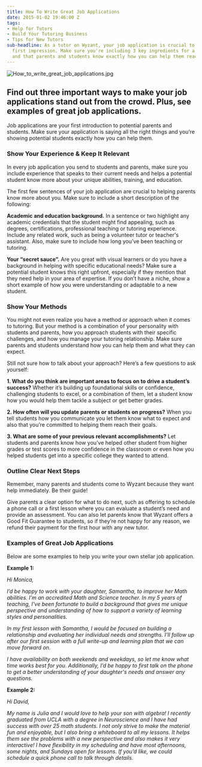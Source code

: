 ```yaml
---
title: How To Write Great Job Applications
date: 2015-01-02 19:46:00 Z
tags:
- Help for Tutors
- Build Your Tutoring Business
- Tips for New Tutors
sub-headline: As a tutor on Wyzant, your job application is crucial to making a great
  first impression. Make sure you're including 3 key ingredients for a great job application
  and that parents and students know exactly how you can help them reach their goals.
---
```


![How_to_write_great_job_applications.jpg](/blog/uploads/How_to_write_great_job_applications.jpg)

## Find out three important ways to make your job applications stand out from the crowd. Plus, see examples of great job applications.

Job applications are your first introduction to potential parents and students. Make sure your application is saying all the right things and you’re showing potential students exactly how you can help them.

### Show Your Experience & Keep It Relevant

In every job application you send to students and parents, make sure you include experience that speaks to their current needs and helps a potential student know more about your unique abilities, training, and education.

The first few sentences of your job application are crucial to helping parents know more about you. Make sure to include a short description of the following:

**Academic and education background.** In a sentence or two highlight any academic credentials that the student might find appealing, such as degrees, certifications, professional teaching or tutoring experience. Include any related work, such as being a volunteer tutor or teacher's assistant. Also, make sure to include how long you’ve been teaching or tutoring.

**Your “secret sauce”.** Are you great with visual learners or do you have a background in helping with specific educational needs? Make sure a potential student knows this right upfront, especially if they mention that they need help in your area of expertise. If you don’t have a niche, show a short example of how you were understanding or adaptable to a new student.

### Show Your Methods

You might not even realize you have a method or approach when it comes to tutoring. But your method is a combination of your personality with students and parents, how you approach students with their specific challenges, and how you manage your tutoring relationship. Make sure parents and students understand how you can help them and what they can expect.

Still not sure how to talk about your approach? Here’s a few questions to ask yourself:

**1. What do you think are important areas to focus on to drive a student’s success?** Whether it’s building up foundational skills or confidence, challenging students to excel, or a combination of them, let a student know how you would help them tackle a subject or get better grades.

**2. How often will you update parents or students on progress?** When you tell students how you communicate you let them know what to expect and also that you’re committed to helping them reach their goals.

**3. What are some of your previous relevant accomplishments?** Let students and parents know how you’ve helped other student from higher grades or test scores to more confidence in the classroom or even how you helped students get into a specific college they wanted to attend.

### Outline Clear Next Steps

Remember, many parents and students come to Wyzant because they want help immediately. Be their guide!

Give parents a clear option for what to do next, such as offering to schedule a phone call or a first lesson where you can evaluate a student’s need and provide an assessment. You can also let parents know that Wyzant offers a Good Fit Guarantee to students, so if they’re not happy for any reason, we refund their payment for the first hour with any new tutor.

### **Examples of Great Job Applications**

Below are some examples to help you write your own stellar job application.

**Example 1:**

*Hi Monica,*

*I’d be happy to work with your daughter, Samantha, to improve her Math abilities. I’m an accredited Math and Science teacher. In my 5 years of teaching, I've been fortunate to build a background that gives me unique perspective and understanding of how to support a variety of learning styles and personalities.*

*In my first lesson with Samantha, I would be focused on building a relationship and evaluating her individual needs and strengths. I’ll follow up after our first session with a full write-up and learning plan that we can move forward on.*

*I have availability on both weekends and weekdays, so let me know what time works best for you. Additionally, I’d be happy to first talk on the phone to get a better understanding of your daughter's needs and answer any questions.*

**Example 2:**

*Hi David,*

*My name is Julia and I would love to help your son with algebra! I recently graduated from UCLA with a degree in Neuroscience and I have had success with over 25 math students. I not only strive to make the material fun and enjoyable, but I also bring a whiteboard to all my lessons. It helps them see the problems with a new perspective and also makes it very interactive! I have flexibility in my scheduling and have most afternoons, some nights, and Sundays open for lessons. If you’d like, we could schedule a quick phone call to talk through details.*
